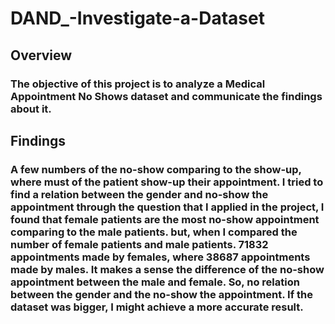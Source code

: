 # DAND_-Investigate-a-Dataset
## Overview
### The objective of this project is to analyze a Medical Appointment No Shows dataset and communicate the findings about it.
## Findings 
### A few numbers of the no-show comparing to the show-up, where must of the patient show-up their appointment. I tried to find a relation between the gender and no-show the appointment through the question that I applied in the project, I found that female patients are the most no-show appointment comparing to the male patients. but, when I compared the number of female patients and male patients. 71832 appointments made by females, where 38687 appointments made by males. It makes a sense the difference of the no-show appointment between the male and female. So, no relation between the gender and the no-show the appointment. If the dataset was bigger, I might achieve a more accurate result.
